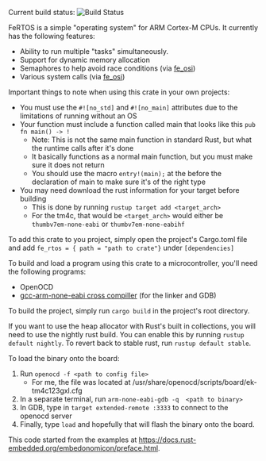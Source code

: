 Current build status: ![Build Status](https://github.com/badrobotics/FeRTOS/workflows/Rust/badge.svg)

FeRTOS is a simple "operating system" for ARM Cortex-M CPUs. It currently has the following features:
* Ability to run multiple "tasks" simultaneously.
* Support for dynamic memory allocation
* Semaphores to help avoid race conditions (via [fe_osi](https://github.com/badrobotics/fe_osi))
* Various system calls (via [fe_osi](https://github.com/badrobotics/fe_osi))

Important things to note when using this crate in your own projects:
* You must use the `#![no_std]` and `#![no_main]` attributes due to the limitations of running without an OS
* Your function must include a function called main that looks like this `pub fn main() -> !`
    * Note: This is not the same main function in standard Rust, but what the runtime calls after it's done
    * It basically functions as a normal main function, but you must make sure it does not return
    * You should use the macro `entry!(main);` at the before the declaration of main to make sure it's of the right type
* You may need download the rust information for your target before building
    * This is done by running `rustup target add <target_arch>`
    * For the tm4c, that would be `<target_arch>` would either be `thumbv7em-none-eabi` or `thumbv7em-none-eabihf`

To add this crate to you project, simply open the project's Cargo.toml file and add
`fe_rtos = { path = "path to crate"}` under `[dependencies]`

To build and load a program using this crate to a microcontroller, you'll need the following programs:
* OpenOCD
* [gcc-arm-none-eabi cross compiller](https://developer.arm.com/open-source/gnu-toolchain/gnu-rm/downloads) (for the linker and GDB)

To build the project, simply run `cargo build` in the project's root directory.

If you want to use the heap allocator with Rust's built in collections, you will need to use the nightly rust build. You can enable
this by running `rustup default nightly`. To revert back to stable rust, run `rustup default stable`.

To load the binary onto the board:
1. Run `openocd -f <path to config file>`
    * For me, the file was located at /usr/share/openocd/scripts/board/ek-tm4c123gxl.cfg
1. In a separate terminal, run `arm-none-eabi-gdb -q  <path to binary>`
1. In GDB, type in `target extended-remote :3333` to connect to the openocd server
1. Finally, type `load` and hopefully that will flash the binary onto the board.

This code started from the examples at https://docs.rust-embedded.org/embedonomicon/preface.html.
